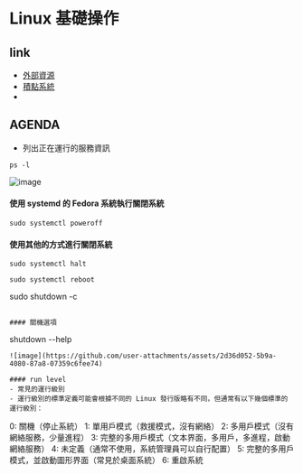 # Linux 基礎操作
## link
- [外部資源](https://linux.vbird.org/linux_basic_train/rockylinux9/unit01.php)
- [積點系統](https://irs.ctlin.tw/dashboard)
- 
## AGENDA
- 列出正在運行的服務資訊
```
ps -l
```
![image](https://github.com/user-attachments/assets/24e4afd4-8cef-4e6b-a87a-5a0608ddeb23)

#### 使用 systemd 的 Fedora 系統執行關閉系統
```
sudo systemctl poweroff
```

#### 使用其他的方式進行關閉系統
```
sudo systemctl halt
```
```
sudo systemctl reboot
```
sudo shutdown -c
```

#### 關機選項
```
shutdown --help
```
![image](https://github.com/user-attachments/assets/2d36d052-5b9a-4080-87a8-07359c6fee74)

#### run level
- 常見的運行級別
- 運行級別的標準定義可能會根據不同的 Linux 發行版略有不同，但通常有以下幾個標準的運行級別：
```
0: 關機（停止系統）
1: 單用戶模式（救援模式，沒有網絡）
2: 多用戶模式（沒有網絡服務，少量進程）
3: 完整的多用戶模式（文本界面，多用戶，多進程，啟動網絡服務）
4: 未定義（通常不使用，系統管理員可以自行配置）
5: 完整的多用戶模式，並啟動圖形界面（常見於桌面系統）
6: 重啟系統
```
